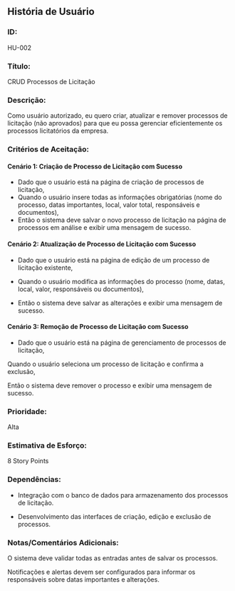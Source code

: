 ## **História de Usuário**
### **ID:**
HU-002

### **Título:**
CRUD Processos de Licitação

### **Descrição:**
Como usuário autorizado, eu quero criar, atualizar e remover processos de licitação (não aprovados) para que eu possa gerenciar eficientemente os processos licitatórios da empresa.

### **Critérios de Aceitação:**
#### **Cenário 1:** Criação de Processo de Licitação com Sucesso
- Dado que o usuário está na página de criação de processos de licitação,
- Quando o usuário insere todas as informações obrigatórias (nome do processo, datas importantes, local, valor total, responsáveis e documentos),
- Então o sistema deve salvar o novo processo de licitação na página de processos em análise e exibir uma mensagem de sucesso.

#### **Cenário 2:** Atualização de Processo de Licitação com Sucesso
- Dado que o usuário está na página de edição de um processo de licitação existente,

- Quando o usuário modifica as informações do processo (nome, datas, local, valor, responsáveis ou documentos),

- Então o sistema deve salvar as alterações e exibir uma mensagem de sucesso.

#### **Cenário 3:** Remoção de Processo de Licitação com Sucesso
- Dado que o usuário está na página de gerenciamento de processos de licitação,

Quando o usuário seleciona um processo de licitação e confirma a exclusão,

Então o sistema deve remover o processo e exibir uma mensagem de sucesso.

### Prioridade:
Alta

### Estimativa de Esforço:
8 Story Points

### Dependências:
- Integração com o banco de dados para armazenamento dos processos de licitação.

- Desenvolvimento das interfaces de criação, edição e exclusão de processos.

### Notas/Comentários Adicionais:
O sistema deve validar todas as entradas antes de salvar os processos.

Notificações e alertas devem ser configurados para informar os responsáveis sobre datas importantes e alterações.
